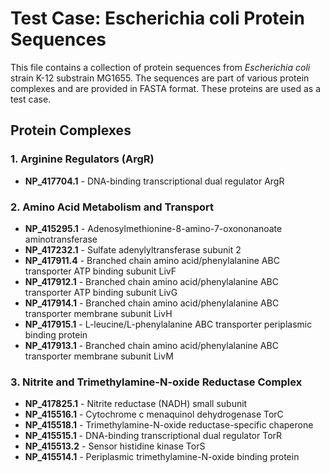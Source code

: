 # Test Case: Escherichia coli Protein Sequences

This file contains a collection of protein sequences from *Escherichia coli* strain K-12 substrain MG1655. The sequences are part of various protein complexes and are provided in FASTA format. These proteins are used as a test case.

## Protein Complexes

### 1. **Arginine Regulators (ArgR)**
- **NP_417704.1** - DNA-binding transcriptional dual regulator ArgR

### 2. **Amino Acid Metabolism and Transport**
- **NP_415295.1** - Adenosylmethionine-8-amino-7-oxononanoate aminotransferase
- **NP_417232.1** - Sulfate adenylyltransferase subunit 2
- **NP_417911.4** - Branched chain amino acid/phenylalanine ABC transporter ATP binding subunit LivF
- **NP_417912.1** - Branched chain amino acid/phenylalanine ABC transporter ATP binding subunit LivG
- **NP_417914.1** - Branched chain amino acid/phenylalanine ABC transporter membrane subunit LivH
- **NP_417915.1** - L-leucine/L-phenylalanine ABC transporter periplasmic binding protein
- **NP_417913.1** - Branched chain amino acid/phenylalanine ABC transporter membrane subunit LivM

### 3. **Nitrite and Trimethylamine-N-oxide Reductase Complex**
- **NP_417825.1** - Nitrite reductase (NADH) small subunit
- **NP_415516.1** - Cytochrome c menaquinol dehydrogenase TorC
- **NP_415518.1** - Trimethylamine-N-oxide reductase-specific chaperone
- **NP_415515.1** - DNA-binding transcriptional dual regulator TorR
- **NP_415513.2** - Sensor histidine kinase TorS
- **NP_415514.1** - Periplasmic trimethylamine-N-oxide binding protein
